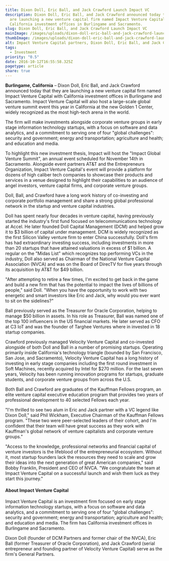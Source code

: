 ```yaml
---
title: Dixon Doll, Eric Ball, and Jack Crawford Launch Impact VC
description: Dixon Doll, Eric Ball, and Jack Crawford announced today that they
  are launching a new venture capital firm named Impact Venture Capital with
  California investment offices in Burlingame and Sacramento.
slug: Dixon Doll, Eric Ball, and Jack Crawford Launch Impact VC
mainImage: /images/uploads/dixon-doll-eric-ball-and-jack-crawford-launch-impact-vc-featured.jpg
thumbImage: /images/uploads/dixon-doll-eric-ball-and-jack-crawford-launch-impact-vc-thumb.jpg
alt: Impact Venture Capital partners, Dixon Doll, Eric Ball, and Jack Crawford
tags:
  - Investment
priority: "0.5"
date: 2016-10-12T16:55:58.325Z
pagetype: article
share: true
---
```

**Burlingame, California** – Dixon Doll, Eric Ball, and Jack Crawford announced today that they are launching a new venture capital firm named Impact Venture Capital with California investment offices in Burlingame and Sacramento. Impact Venture Capital will also host a large-scale global venture summit event this year in California at the new Golden 1 Center, widely recognized as the most high-tech arena in the world.

The firm will make investments alongside corporate venture groups in early stage information technology startups, with a focus on software and data analytics, and a commitment to serving one of four "global challenges": security and government; energy and transportation; agriculture and health; and education and media.

To highlight this new investment thesis, Impact will host the "Impact Global Venture Summit", an annual event scheduled for November 14th in Sacramento. Alongside event partners AT&T and the Entrepreneurs Organization, Impact Venture Capital's event will provide a platform for dozens of high caliber tech companies to showcase their products and services in a venue designed to highlight their capabilities to an audience of angel investors, venture capital firms, and corporate venture groups.

Doll, Ball, and Crawford have a long work history of co-investing and corporate portfolio management and share a strong global professional network in the startup and venture capital industries.

Doll has spent nearly four decades in venture capital, having previously started the industry's first fund focused on telecommunications technology at Accel. He later founded Doll Capital Management (DCM) and helped grow it to $3 billion of capital under management. DCM is widely recognized as the first Silicon Valley venture firm to enter China successfully. Doll's firm has had extraordinary investing success, including investments in more than 20 startups that have attained valuations in excess of $1 billion. A regular on the "Midas List" which recognizes top performing VCs in the industry, Doll also served as Chairman of the National Venture Capital Association (NVCA) and was on the Board of DirecTV for five years through its acquisition by AT&T for $49 billion.

"After attempting to retire a few times, I'm excited to get back in the game and build a new firm that has the potential to impact the lives of billions of people," said Doll. "When you have the opportunity to work with two energetic and smart investors like Eric and Jack, why would you ever want to sit on the sidelines?"

Ball previously served as the Treasurer for Oracle Corporation, helping to manage $50 billion in assets. In his role as Treasurer, Ball was named one of the top 100 influencers in the US financial markets. He later served as CFO at C3 IoT and was the founder of Targhee Ventures where in invested in 18 startup companies.

Crawford previously managed Velocity Venture Capital and co-invested alongside of both Doll and Ball in a number of promising startups. Operating primarily inside California's technology triangle (bounded by San Francisco, San Jose, and Sacramento), Velocity Venture Capital has a long history of investing in early stage companies including the first round investment in Soft Machines, recently acquired by Intel for $270 million. For the last seven years, Velocity has been running innovation programs for startups, graduate students, and corporate venture groups from across the U.S.

Both Ball and Crawford are graduates of the Kauffman Fellows program, an elite venture capital executive education program that provides two years of professional development to 40 selected Fellows each year.

"I'm thrilled to see two alum in Eric and Jack partner with a VC legend like Dixon Doll," said Phil Wickham, Executive Chairman of the Kauffman Fellows program. "These two were peer-selected leaders of their cohort, and I'm confident that their team will have great success as they work with Kauffman's global network of venture capitalists and corporate venture groups."

"Access to the knowledge, professional networks and financial capital of venture investors is the lifeblood of the entrepreneurial ecosystem. Without it, most startup founders lack the resources they need to scale and grow their ideas into the next generation of great American companies," said Bobby Franklin, President and CEO of NVCA. "We congratulate the team at Impact Venture Capital on a successful launch and wish them luck as they start this journey."

#### About Impact Venture Capital

Impact Venture Capital is an investment firm focused on early stage information technology startups, with a focus on software and data analytics, and a commitment to serving one of four "global challenges": security and government; energy and transportation; agriculture and health; and education and media. The firm has California investment offices in Burlingame and Sacramento.

Dixon Doll (founder of DCM Partners and former chair of the NVCA), Eric Ball (former Treasurer of Oracle Corporation), and Jack Crawford (serial entrepreneur and founding partner of Velocity Venture Capital) serve as the firm's General Partners.